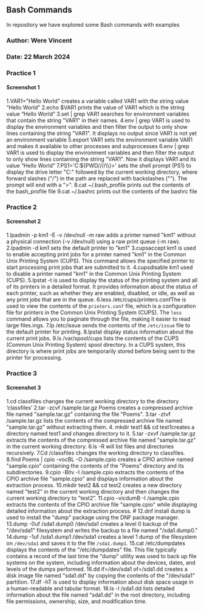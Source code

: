 ## Bash Commands
In repository we have explored some Bash commands with examples

### Author: Were Vincent
### Date: 22 March 2024



### Practice 1
#### Screenshot 1


1.VAR1=”Hello World” creates a variable called VAR1 with the string value “Hello World”
2.echo $VAR1 prints the value of VAR1 which is the string value “Hello World”
3.set | grep VAR1 searches for environment variables that contain the string "VAR1" in their names.
4.env | grep VAR1 is used to display the environment variables and then filter the output to only show lines containing the string "VAR1". It displays no output since VAR1 is not yet an environment variable
5.export VAR1 sets the environment variable VAR1 and makes it available to other processes and subprocesses
6.env | grep VAR1 is used to display the environment variables and then filter the output to only show lines containing the string "VAR1". Now it displays VAR1 and its value “Hello World”
7.PS1='C:${PWD////\\\\}>' sets the shell prompt (PS1) to display the drive letter "C:" followed by the current working directory, where forward slashes ("/") in the path are replaced with backslashes ("\"). The prompt will end with a ">".
8.cat ~/.bash_profile prints out the contents of the bash_profile file
9.cat ~/.bashrc prints out the contents of the bashrc file

### Practice 2
#### Screenshot 2


1.lpadmin -p km1 -E -v /dev/null -m raw adds a printer named "km1" without a physical connection (-v /dev/null) using a raw print queue (-m raw).
2.lpadmin -d km1  sets the default printer to "km1"
3.cupsaccept km1 is used to enable accepting print jobs for a printer named "km1" in the Common Unix Printing System (CUPS). This command allows the specified printer to start processing print jobs that are submitted to it.
4.cupsdisable km1 used to disable a printer named "km1" in the Common Unix Printing System (CUPS).
5.lpstat -t is used to display the status of the printing system and all of its printers in a detailed format. It provides information about the status of each printer, such as whether they are enabled, disabled, or idle, as well as any print jobs that are in the queue.
6.less /etc/cups/printers.confThe is used to view the contents of the `printers.conf` file, which is a configuration file for printers in the Common Unix Printing System (CUPS). The `less` command allows you to paginate through the file, making it easier to read large files.ings.
7.lp /etc/issue sends the contents of the `/etc/issue` file to the default printer for printing.
8.lpstat display status information about the current print jobs.
9.ls /var/spool/cups lists the contents of the CUPS (Common Unix Printing System) spool directory. In a CUPS system, this directory is where print jobs are temporarily stored before being sent to the printer for processing.



### Practice 3
#### Screenshot 3



1.cd classfiles changes the current working directory to the directory ‘classfiles’
2.tar -zcvf /sample.tar.gz Poems creates a compressed archive file named "sample.tar.gz" containing the file "Poems".
3.tar -ztvf /sample.tar.gz lists the contents of the compressed archive file named "sample.tar.gz" without extracting them.
4. mkdir test1 && cd test1creates a directory named test1 and changes directory to it.
5.tar -zxvf /sample.tar.gz extracts the contents of the compressed archive file named "sample.tar.gz" in the current working directory.
6.ls -R will list files and directories recursively.
7.Cd /classfiles changes the working directory to classfiles.
8.find Poems | cpio -vocBL -O /sample.cpio creates a CPIO archive named "sample.cpio" containing the contents of the "Poems" directory and its subdirectories.
9.cpio -Bitv -I /sample.cpio extracts the contents of the CPIO archive file "sample.cpio" and displays information about the extraction process.
10.mkdir test2 && cd test2 creates a new directory named "test2" in the current working directory and then changes the current working directory to "test2”.
11.cpio -vicdumB -I /sample.cpio extracts the contents of the CPIO archive file "sample.cpio" while displaying detailed information about the extraction process. #
12.dnf install dump is used to install the "dump" package using the DNF package manager.
13.dump -0uf /sda1.dump0 /dev/sda1 creates a level 0 backup of the "/dev/sda1" filesystem and writes the backup to a file named "/sda1.dump0."
14.dump -1uf /sda1.dump1 /dev/sda1 creates a level 1 dump of the filesystem on `/dev/sda1` and saves it to the file `/sda1.dump1`.
15.cat /etc/dumpdates displays the contents of the "/etc/dumpdates" file. This file typically contains a record of the last time the "dump" utility was used to back up file systems on the system, including information about the devices, dates, and levels of the dumps performed.
16.dd if=/dev/sda1 of=/sda1.dd creates a disk image file named "sda1.dd" by copying the contents of the "/dev/sda1" partition.
17.df -hT is used to display information about disk space usage in a human-readable and tabular format.
18.ls -l /sda1.dd lists detailed information about the file named "sda1.dd" in the root directory, including file permissions, ownership, size, and modification time.
